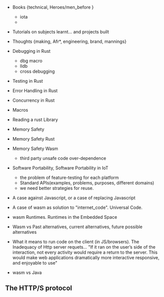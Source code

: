 - Books {technical, Heroes/men_before }
  - iota
  - 
- Tutorials on subjects learnt... and projects built
- Thoughts {making, Afr*, engineering, brand, mannings}



- Debugging in Rust
  - dbg macro
  - lldb
  - cross debugging 
- Testing in Rust
- Error Handling in Rust
- Concurrency in Rust
- Macros  
- Reading a rust Library

- Memory Safety
- Memory Safety Rust
- Memory Safety Wasm
  - third party unsafe code over-dependence

- Software Portability, Software Portability in IoT
  - the problem of feature-testing for each platform
  - Standard APIs(examples, problems, purposes, different domains)
  - we need better strategies for reuse.

- A case against Javascript, or a case of replacing Javascript
- A case of wasm as solution to "internet_code". Universal Code.

- wasm Runtimes. Runtimes in the Embedded Space

- Wasm vs Past alternatives, current alternatives, future possible alternatives


- What it means to run code on the client (in JS/browsers). The Inadequacy of Http server requets... "If it ran on the user’s side of the interaction, not every activity would require a return to the server. This would make web applications dramatically more interactive responsive, and enjoyable to use"

- wasm vs Java

## The HTTP/S protocol